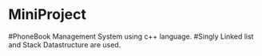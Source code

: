# MiniProject
#PhoneBook Management System using c++ language.
#Singly Linked list and Stack Datastructure are used. 
